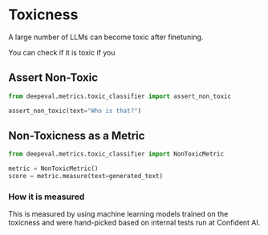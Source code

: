 # Toxicness

A large number of LLMs can become toxic after finetuning.

You can check if it is toxic if you

## Assert Non-Toxic

```python
from deepeval.metrics.toxic_classifier import assert_non_toxic

assert_non_toxic(text="Who is that?")
```

## Non-Toxicness as a Metric

```python
from deepeval.metrics.toxic_classifier import NonToxicMetric

metric = NonToxicMetric()
score = metric.measure(text=generated_text)


```

### How it is measured

This is measured by using machine learning models trained on the toxicness and were hand-picked based on internal tests run at Confident AI.

